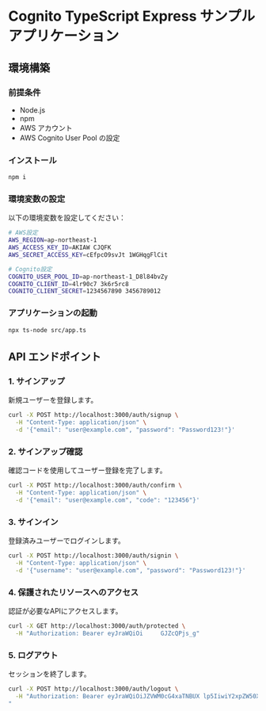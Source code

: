 # Cognito TypeScript Express サンプルアプリケーション

## 環境構築

### 前提条件
- Node.js
- npm
- AWS アカウント
- AWS Cognito User Pool の設定

### インストール
```bash
npm i
```

### 環境変数の設定
以下の環境変数を設定してください：

```bash
# AWS設定
AWS_REGION=ap-northeast-1
AWS_ACCESS_KEY_ID=AKIAW CJQFK
AWS_SECRET_ACCESS_KEY=cEfpcO9svJt 1WGHqgFlCit

# Cognito設定
COGNITO_USER_POOL_ID=ap-northeast-1_D8l84bvZy
COGNITO_CLIENT_ID=4lr90c7 3k6r5rc8
COGNITO_CLIENT_SECRET=1234567890 3456789012
```

### アプリケーションの起動
```bash
npx ts-node src/app.ts
```

## API エンドポイント

### 1. サインアップ
新規ユーザーを登録します。

```bash
curl -X POST http://localhost:3000/auth/signup \
  -H "Content-Type: application/json" \
  -d '{"email": "user@example.com", "password": "Password123!"}'
```

### 2. サインアップ確認
確認コードを使用してユーザー登録を完了します。

```bash
curl -X POST http://localhost:3000/auth/confirm \
  -H "Content-Type: application/json" \
  -d '{"email": "user@example.com", "code": "123456"}'
```

### 3. サインイン
登録済みユーザーでログインします。

```bash
curl -X POST http://localhost:3000/auth/signin \
  -H "Content-Type: application/json" \
  -d '{"username": "user@example.com", "password": "Password123!"}'
```

### 4. 保護されたリソースへのアクセス
認証が必要なAPIにアクセスします。

```bash
curl -X GET http://localhost:3000/auth/protected \
  -H "Authorization: Bearer eyJraWQiOi     GJZcQPjs_g"
```

### 5. ログアウト
セッションを終了します。

```bash
curl -X POST http://localhost:3000/auth/logout \
  -H "Authorization: Bearer eyJraWQiOiJZVWM0cG4xaTNBUX lp5IiwiY2xpZW50X2lkIj
"
```


